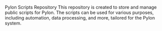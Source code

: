 Pylon Scripts Repository
This repository is created to store and manage public scripts for Pylon. The scripts can be used for various purposes, including automation, data processing, and more, tailored for the Pylon system.
